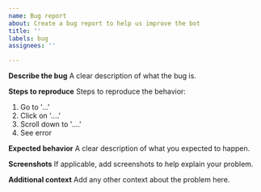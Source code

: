 ```yaml
---
name: Bug report
about: Create a bug report to help us improve the bot
title: ''
labels: bug
assignees: ''

---
```


**Describe the bug**
A clear description of what the bug is.

**Steps to reproduce**
Steps to reproduce the behavior:
1. Go to '...'
2. Click on '....'
3. Scroll down to '....'
4. See error

**Expected behavior**
A clear description of what you expected to happen.

**Screenshots**
If applicable, add screenshots to help explain your problem.

**Additional context**
Add any other context about the problem here.
